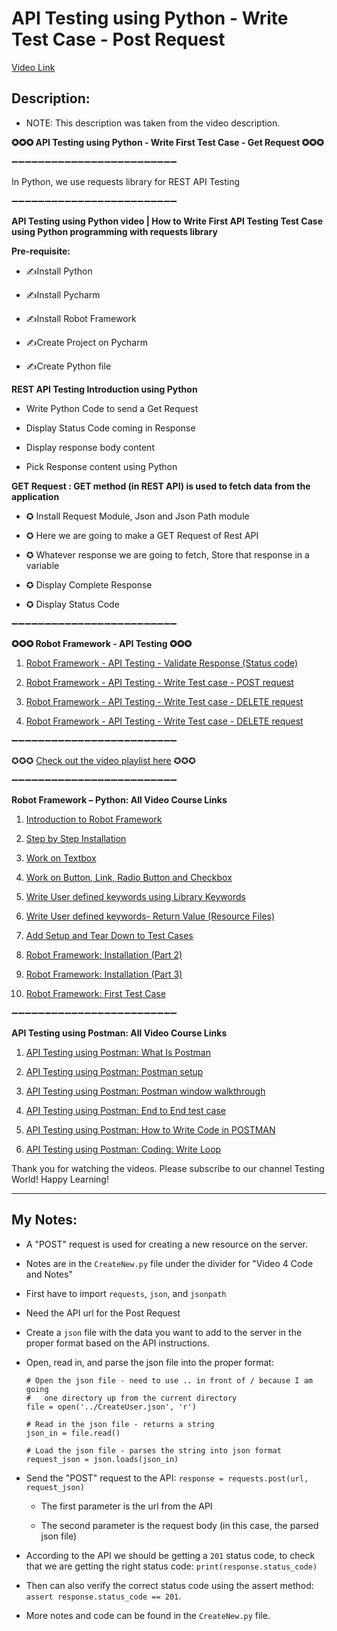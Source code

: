 # API Testing using Python - Write Test Case - Post Request

[Video Link](https://youtu.be/QuN-4j5QCmQ)

## Description: 
 - NOTE: This description was taken from the video description.

**✪✪✪ API Testing using Python - Write First Test Case - Get Request ✪✪✪**

➖➖➖➖➖➖➖➖➖➖➖➖➖➖➖➖➖➖➖➖➖➖➖➖➖  

In Python, we use requests library for REST API Testing  

➖➖➖➖➖➖➖➖➖➖➖➖➖➖➖➖➖➖➖➖➖➖➖➖➖  

**API Testing using Python video | How to Write First API Testing Test Case using Python programming with requests library**

**Pre-requisite:**

  - ✍Install Python
	
  - ✍Install Pycharm
	
  - ✍Install Robot Framework
	
  - ✍Create Project on Pycharm
	
  - ✍Create Python file

**REST API Testing Introduction using Python**

   - Write Python Code to send a Get Request
	 
   - Display Status Code coming in Response
	 
   - Display response body content
	 
   - Pick Response content using Python

**GET Request :  GET method (in REST API) is used to fetch data from the application**

- ✪ Install Request Module, Json and Json Path module
  
- ✪ Here we are going to make a GET Request of Rest API
  
- ✪ Whatever response we are going to fetch, Store that response in a variable 
  
- ✪ Display Complete Response
  
- ✪ Display Status Code

➖➖➖➖➖➖➖➖➖➖➖➖➖➖➖➖➖➖➖➖➖➖➖➖➖   

**✪✪✪ Robot Framework - API Testing ✪✪✪**

1. [Robot Framework - API Testing - Validate Response (Status code)](https://youtu.be/Mexu6NubeXQ) 
   
2. [Robot Framework - API Testing - Write Test case - POST request](https://youtu.be/nrY7usa22Xo) 
   
3. [Robot Framework - API Testing - Write Test case - DELETE request](https://youtu.be/8gf_MdBEwUM) 
   
4. [Robot Framework - API Testing - Write Test case - DELETE request](https://youtu.be/OyhlXJ_nlQk)

➖➖➖➖➖➖➖➖➖➖➖➖➖➖➖➖➖➖➖➖➖➖➖➖➖

✪✪✪ [Check out the video playlist here](https://www.youtube.com/channel/UCsdoSHH5bucBf_wwtvWJfnQ/playlists) ✪✪✪

➖➖➖➖➖➖➖➖➖➖➖➖➖➖➖➖➖➖➖➖➖➖➖➖➖

**Robot Framework – Python: All Video Course Links**

1. [Introduction to Robot Framework](https://youtu.be/cRgNs4H0OR0)
   
2. [Step by Step Installation](https://youtu.be/38HPxnrXMHo)
   
3. [Work on Textbox](https://youtu.be/7xCaZMrSsx8)
   
4. [Work on Button, Link, Radio Button and Checkbox](https://youtu.be/DBg0TZGTAkg)
   
5. [Write User defined keywords using Library Keywords](https://youtu.be/yYLfCbqxG1U)
   
6. [Write User defined keywords- Return Value (Resource Files)](https://youtu.be/i7IBt69Yk7o)
   
7. [Add Setup and Tear Down to Test Cases](https://youtu.be/2eF_hhOLGTQ)

3. [Robot Framework: Installation (Part 2)](https://youtu.be/NfzEZOXwA0M) 
   
4. [Robot Framework: Installation (Part 3)](https://youtu.be/uzfppzs6fpI)
   
5. [Robot Framework: First Test Case](https://youtu.be/cmwCi1TGPC4)

➖➖➖➖➖➖➖➖➖➖➖➖➖➖➖➖➖➖➖➖➖➖➖➖➖

**API Testing using Postman: All Video Course Links**

1. [API Testing using Postman: What Is Postman](https://youtu.be/vlHPLTcWqJs)
   
2. [API Testing using Postman: Postman setup](https://youtu.be/3eUSBeljEmM)
   
3. [API Testing using Postman: Postman window walkthrough](https://youtu.be/1SEis_JDPoY)
   
4. [API Testing using Postman: End to End test case](https://youtu.be/qDb7v9MrQ38)
   
5. [API Testing using Postman: How to Write Code in POSTMAN](https://youtu.be/1FxKWHeAcDs)
   
6. [API Testing using Postman: Coding: Write Loop](https://youtu.be/C3JaeNQcs9o)

Thank you for watching the videos. Please subscribe to our channel Testing World!
Happy Learning!

---

## My Notes:

- A "POST" request is used for creating a new resource on the server.

- Notes are in the `CreateNew.py` file under the divider for "Video 4 Code and Notes"

- First have to import `requests`, `json`, and `jsonpath`

- Need the API url for the Post Request

- Create a `json` file with the data you want to add to the server in the proper format based on the API instructions.

- Open, read in, and parse the json file into the proper format:

    ```
    # Open the json file - need to use .. in front of / because I am going 
    #   one directory up from the current directory
    file = open('../CreateUser.json', 'r')
    
    # Read in the json file - returns a string
    json_in = file.read()
    
    # Load the json file - parses the string into json format
    request_json = json.loads(json_in)
    ```

- Send the "POST" request to the API: `response = requests.post(url, request_json)`

    - The first parameter is the url from the API
    
    - The second parameter is the request body (in this case, the parsed json file)

- According to the API we should be getting a `201` status code, to check that we are getting the right status code: `print(response.status_code)`

- Then can also verify the correct status code using the assert method: `assert response.status_code == 201`.

- More notes and code can be found in the `CreateNew.py` file.
